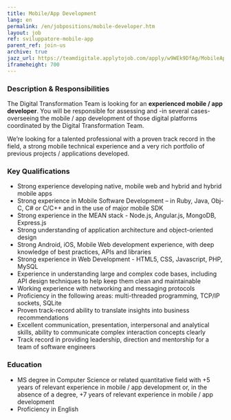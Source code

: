 ```yaml
---
title: Mobile/App Development
lang: en
permalink: /en/jobpositions/mobile-developer.htm
layout: job
ref: sviluppatore-mobile-app
parent_ref: join-us
archive: true
jazz_url: https://teamdigitale.applytojob.com/apply/w9WEk9DfAg/MobileApp-Development
iframeheight: 700
---
```


### Description & Responsibilities
The Digital Transformation Team is looking for an **experienced mobile / app developer**.
You will be responsible for assessing and -in several cases- overseeing the mobile / app development of those digital platforms coordinated by the Digital Transformation Team. 

We’re looking for a talented professional with a proven track record in the field, a strong mobile technical experience and a very rich portfolio of previous projects / applications developed.




### Key Qualifications
- Strong experience developing native, mobile web and hybrid and hybrid mobile apps 
- Strong experience in Mobile Software Development – in Ruby, Java, Obj-C, C# or C/C++ and in the use of major mobile SDK
- Strong experience in the MEAN stack - Node.js, Angular.js, MongoDB, Express.js
- Strong understanding of application architecture and object-oriented design
- Strong Android, iOS, Mobile Web development experience, with deep knowledge of best practices, APIs and libraries
- Strong experience in Web Development - HTML5, CSS, Javascript, PHP, MySQL
- Experience in understanding large and complex code bases, including API design techniques to help keep them clean and maintainable
- Working experience with networking and messaging protocols
- Proficiency in the following areas: multi-threaded programming, TCP/IP sockets, SQLite
- Proven track-record ability to translate insights into business recommendations 
- Excellent communication, presentation, interpersonal and analytical skills, ability to communicate complex interaction concepts clearly 
- Track record in providing leadership, direction and mentorship for a team of software engineers




### Education
- MS degree in Computer Science or related quantitative field with +5 years of relevant experience in mobile / app development or, in the absence of a degree, +7 years of relevant experience in mobile / app development 
- Proficiency in English



